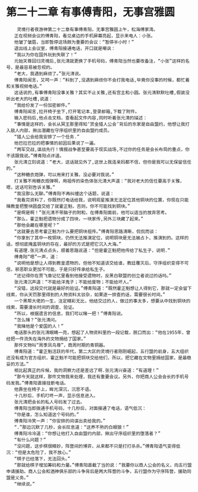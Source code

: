 # 第二十二章 有事傅青阳，无事宫雅圆
        灵境行者夜游神第二十二章有事傅青阳，无事宫雅圆上午，松海傅家湾。
       正在视频会议的傅青阳，看见桌边的手机屏幕亮起，显示来电人：小张。
       他皱了皱眉，当即暂停这场颇为重要的会议：“暂停半小时！”
       退出线上会议室，傅青阳接通电话，开口就是嘲讽：
       “我以为你在国外玩到失联了！”
       元始天尊回归灵境后,张元清就更换了手机号码，傅青阳当然也要改备注，“小张”这样的名号，是最容易被忽视的。
       “老大，我遇到麻烦了。”张元清说。
       傅青阳闻言，又呵一声：“料到了,没遇到麻烦你不会打我电话,毕竟你没事的时候，都忙着和关雅视频电话。”
       这话说的,有事傅青阳没事关雅？其实不止关雅,还有宫主和小圆。张元清默默吐槽,假装没听出老大的吐槽,说道：
       “我给伱发了一份加密邮件。”
       傅青阳闻言,拉开椅子坐下,打开笔记本,登录邮箱,下载了附件。
       输入密码后,他点击文档，查看起文件内容,同时听着张元清的描述：
       “事情是这样的，会长从冥王那里得知‘赏金猎人公会’背后的东家是自由盟约，他想让我打入敌人内部，揪出潜藏在守序组织里的自由盟约成员。
       “猎人公会给我安排了一个任务.”
       他巴拉巴拉的把事情的前因后果说了一遍。
       “两军交战,谍战先行！情报战争甚至要高于现实战场,不过你的任务是会长布局的重点，你不该跟我说。”傅青阳点评道。
       张元清立刻说道：“老大，这话就见外了,这世上我连亲妈都不信，但你是我可以无保留信任的。”
       “这种糖衣炮弹，可以用来打关雅，没必要对我说。”
       打关雅不用糖衣炮弹啊，用祖传的染色体张元清大声道：“我对老大的信任要高于关雅，嗯，这话可别告诉关雅。”
       “我没那么无聊。”傅青阳不再纠缠这个话题，说道：
       “我看完资料了，你既然打电话给我，说明观星推演无法定位其他铜块的位置，你现在只能赌教皇把整块圆盘交给了就霍正魁，否则，你不可能找到铜块。”
       “是啊是啊！”张元清不带脑子的附和，在傅青阳面前，他可以适当的放弃思考。
       “那么，霍正魁把遗物分成了四块，一块家传,另外三块藏了起来。”
       “那他会藏在哪里呢？”
       “这就要去思考霍正魁为什么要把铜块祖传。”傅青阳思路清晰，侃侃而谈：
       “你拿到了其中一枚铜块，仍然无法推演定位，说明铜块是无法被占卜、推演到的。这样的话，想彻底掩盖铜块的存在，最好的方式是把它沉入大海。”
       有道理.张元清点点头，顺着思路说道：“但是霍正魁把他传给了私生子，说明.”
       傅青阳“嗯”一声，道：
       “说明他是想让人得到教皇遗物的，但他不知道该交给谁，教廷覆灭后，守序组织变得不可信，邪恶职业更加不可能，于是只好传承给私生子。
       “还记得你在贾飞章记忆里看到他接受遗物时，反黑白联盟的创立者说过的话吗。”
       张元清沉声道：“不能给洋鬼子；不能给废物；不能给坏人。”
       “没错，这段交代就是最好的验证。”傅青阳道：“既然霍正魁想让人得到它，那就一定会留下线索，你从天罚那里得到的人物资料太驳杂，如果逐一排查的话，需要很长时间。”
       一个黑帮大佬的一生，注定精彩无比，他结交过的人，做过的事太多，想要从中找到铜块的线索，需要漫长时间的调查、验证。
       “所以，根据遗言的信息，我们可以赌一把！”傅青阳说。
       “怎么赌？”张元清问。
       “我赌他是个爱国的人！”
       电话那头的张元清眼睛一亮，想起了人物资料里的一段记载，脱口而出：“他在1955年，曾经把一件流失在海外的文物捐给了国家。”
       那件文物叫“周季凤鸟尊”，商周时期的青铜器。
       傅青阳道：“霍正魁活跃的年代，第二大区的灵境行者刚刚崛起，五行盟的前身，五大组织还没有成为官方组织，霍正魁不可能把铜块交给他们，所以，把它藏在文物里捐给国家，是最稳妥的方法。”
       相比起真正的斥候，我的洞察力还是差远了啊.张元清兴奋道：“有道理！”
       “那今天就这样，那件文物我来处理，我还有重要会议。另外，你把商人公会会长的手机号码发我。”傅青阳直接挂断电话。
       他靠坐在椅子上，眸光深沉，沉思不语。
       十几秒后，手机叮咚一声，显示信息进入。
       张元清把会长的私人号码发了过去。
       傅青阳当即拨通手机号码，十几秒后，对面接通了电话，语气低沉：
       “你是谁，怎么知道这个号码的。”
       傅青阳冷笑一声：“你安排的间谍出卖给我的。”
       “.”那边沉默了几秒，会长叹息道：“这养不熟的白眼狼！”
       傅青阳冷冷道：“你想让他打入自由盟约内部，揪出守序组织里的堕落者？”
       “有什么问题？”
       “没问题，这步棋很精妙，阵营间的博弈，从来都不只是打打杀杀。”傅青阳语气变得低沉：“但是太危险了，我不放心。”
       “棋子已经落下，无法回头。”
       “那就给棋子增加筹码和力量。”傅青阳直截了当的说：“我要你以商人公会的名义，向五行盟申请援助。商人公会和酒神俱乐部的斗争背后是两大阵营的斗争，五行盟作为守序阵营，援助同盟是义务。”
       “继续说。”